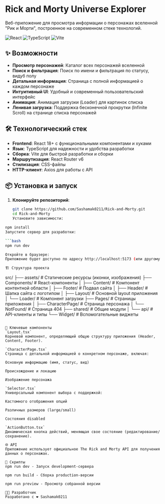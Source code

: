 # Rick and Morty Universe Explorer

Веб-приложение для просмотра информации о персонажах вселенной "Рик и Морти", построенное на современном стеке технологий.

![React](https://badgen.net/badge/React/18.2+/61DAFB?icon=react)
![TypeScript](https://badgen.net/badge/TypeScript/5.0+/3178C6?icon=typescript)
![Vite](https://badgen.net/badge/Vite/4.0+/646CFF?icon=vite)

## ✨ Возможности

- **Просмотр персонажей**: Каталог всех персонажей вселенной
- **Поиск и фильтрация**: Поиск по имени и фильтрация по статусу, видуб полу
- **Детальная информация**: Страница с полной информацией о каждом персонаже
- **Интуитивный UI**: Удобный и современный пользовательский интерфейс
- **Анимация**: Анимация загрузки (Loader) для картинок списка
- **Ленивая загрузка**: Поддержка бесконечной прокрутки (Infinite Scroll) на странице списка персонажей

## 🛠 Технологический стек

- **Frontend**: React 18+ с функциональными компонентами и хуками
- **Язык**: TypeScript для надежности и удобства разработки
- **Сборка**: Vite для быстрой разработки и сборки
- **Маршрутизация**: React Router v6
- **Стилизация**: CSS-файлы
- **HTTP-клиент**: Axios для работы с API

## 📦 Установка и запуск

1. **Клонируйте репозиторий**:
   ```bash
   git clone https://github.com/Sashamak0211/Rick-and-Morty.git
   cd Rick-and-Morty
   Установите зависимости:
   ```

````bash
npm install
Запустите сервер для разработки:

```bash
npm run dev

Откройте в браузере:
Приложение будет доступно по адресу http://localhost:5173 (или другому порту, который укажет Vite).

🏗 Структура проекта
````

src/
├── assets/ # Статические ресурсы (иконки, изображения)
├── Components/ # React-компоненты
│ ├── Content/ # Компонент контентной области
│ ├── Footer/ # Подвал сайта
│ ├── Header/ # Шапка сайта с логотипом
│ ├── Layout/ # Основной layout приложения
│ └── Loader/ # Компонент загрузки
├── Pages/ # Страницы приложения
│ ├── CharacterPage/ # Страница персонажа
│ └── NotFound/ # Страница 404
├── shared/ # Общие модули
│ └── api/ # API-клиенты и типы
└── Widget/ # Вспомогательные виджеты

```

🎯 Ключевые компоненты
`Layout.tsx`
Корневой компонент, определяющий общую структуру приложения (Header, Content, Footer).

`CharacterPage.tsx`
Страница с детальной информацией о конкретном персонаже, включая:

Основную информацию (имя, статус, вид)

Происхождение и локацию

Изображение персонажа

`Selector.tsx`
Универсальный компонент выбора с поддержкой:

Кастомного отображения опций

Различных размеров (large/small)

Состояния disabled

`ActionButton.tsx`
Динамическая кнопка действий, меняющая свое состояние (редактирование/сохранение).

🌐 API
Приложение использует официальное The Rick and Morty API для получения данных о персонажах.

📝 Скрипты
npm run dev - Запуск development-сервера

npm run build - Сборка production-версии

npm run preview - Просмотр собранной версии

👨‍💻 Разработчик
Разработано с ❤️ Sashamak0211
```
